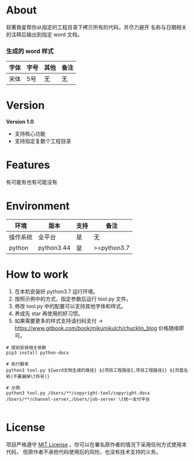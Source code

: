 # About

软著救星帮你从指定的工程目录下拷贝所有的代码，并尽力避开
名称与日期相关的注释后输出到指定 word 文档。

### 生成的 word 样式

|字体|字号|其他|备注|
|--|--|--|--|
|宋体|5号|无|无|


# Version

**Version 1.0**  

- 支持核心功能
- 支持指定复数个工程目录

# Features

有可能有也有可能没有


# Environment

|环境|版本|支持|备注|
|--|--|--|--|
|操作系统|全平台|是|无|
|python|python3.44|是|>=python3.7|


# How to work

1. 在本机安装好 python3.7 运行环境。
2. 按照示例中的方式，指定参数后运行 tool.py 文件。
3. 修改 tool.py 中的配置可以支持其他字体和样式。
4. 养成先 star 再使用的好习惯。
5. 如果需要更多的样式支持请扫码支付 -> 
https://www.gitbook.com/book/mikumikulch/chucklin_blog 
价格随缘即可。

```shell
# 提前安装相关依赖
pip3 install python-docx

# 执行脚本
python3 tool.py ${word文档生成的路径} ${项目工程路径1,项目工程路径1} ${页眉名称(不要漏掉\t符号)}

# 示例
python3 tool.py /Users/**/copyright-tool/copyright.docx /Users/**/channel-server,/Users/job-server \t统一支付平台


```

# License


项目严格遵守 [MIT License](https://choosealicense.com/licenses/mit/) 。你可以在署名原作者的情况下采用任何方式使用本代码，
但原作者不承担代码使用后的风险，也没有技术支持的义务。
